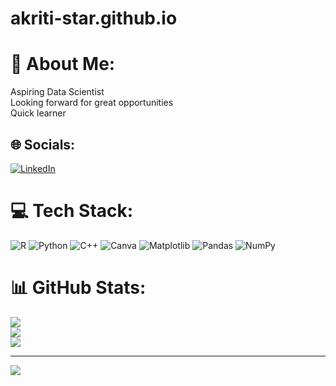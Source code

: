 # akriti-star.github.io
# 💫 About Me:
Aspiring Data Scientist <br>Looking forward for great opportunities<br>Quick learner<br>


## 🌐 Socials:
[![LinkedIn](https://img.shields.io/badge/LinkedIn-%230077B5.svg?logo=linkedin&logoColor=white)](https://linkedin.com/in/inkedin.com/in/akriti-sharma-81ab071a9/) 

# 💻 Tech Stack:
![R](https://img.shields.io/badge/r-%23276DC3.svg?style=for-the-badge&logo=r&logoColor=white) ![Python](https://img.shields.io/badge/python-3670A0?style=for-the-badge&logo=python&logoColor=ffdd54) ![C++](https://img.shields.io/badge/c++-%2300599C.svg?style=for-the-badge&logo=c%2B%2B&logoColor=white) ![Canva](https://img.shields.io/badge/Canva-%2300C4CC.svg?style=for-the-badge&logo=Canva&logoColor=white) ![Matplotlib](https://img.shields.io/badge/Matplotlib-%23ffffff.svg?style=for-the-badge&logo=Matplotlib&logoColor=black) ![Pandas](https://img.shields.io/badge/pandas-%23150458.svg?style=for-the-badge&logo=pandas&logoColor=white) ![NumPy](https://img.shields.io/badge/numpy-%23013243.svg?style=for-the-badge&logo=numpy&logoColor=white)
# 📊 GitHub Stats:
![](https://github-readme-stats.vercel.app/api?username=akriti-star&theme=dark&hide_border=false&include_all_commits=false&count_private=false)<br/>
![](https://github-readme-streak-stats.herokuapp.com/?user=akriti-star&theme=dark&hide_border=false)<br/>
![](https://github-readme-stats.vercel.app/api/top-langs/?username=akriti-star&theme=dark&hide_border=false&include_all_commits=false&count_private=false&layout=compact)

---
[![](https://visitcount.itsvg.in/api?id=akriti-star&icon=0&color=0)](https://visitcount.itsvg.in)

<!-- Proudly created with GPRM ( https://gprm.itsvg.in ) -->
